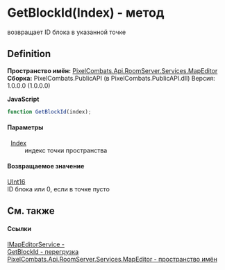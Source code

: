 # GetBlockId(Index) - метод


возвращает ID блока в указанной точке



## Definition
**Пространство имён:** <a href="552acd57-3300-cd64-0b3b-a5f5249b9f38">PixelCombats.Api.RoomServer.Services.MapEditor</a>  
**Сборка:** PixelCombats.PublicAPI (в PixelCombats.PublicAPI.dll) Версия: 1.0.0.0 (1.0.0.0)

**JavaScript**
``` JavaScript
function GetBlockId(index);
```



#### Параметры
<dl><dt>  <a href="ac5dc432-60d2-665e-4227-5491791da77a">Index</a></dt><dd>индекс точки пространства</dd></dl>

#### Возвращаемое значение
<a href="https://learn.microsoft.com/dotnet/api/system.uint16" target="_blank" rel="noopener noreferrer">UInt16</a>  
ID блока или 0, если в точке пусто

## См. также


#### Ссылки
<a href="e4e2bf53-dee9-b0bf-92ce-2011b51fbbcf">IMapEditorService - </a>  
<a href="65c5a7c0-3f05-e3d0-aae9-493e1832ba08">GetBlockId - перегрузка</a>  
<a href="552acd57-3300-cd64-0b3b-a5f5249b9f38">PixelCombats.Api.RoomServer.Services.MapEditor - пространство имён</a>  
